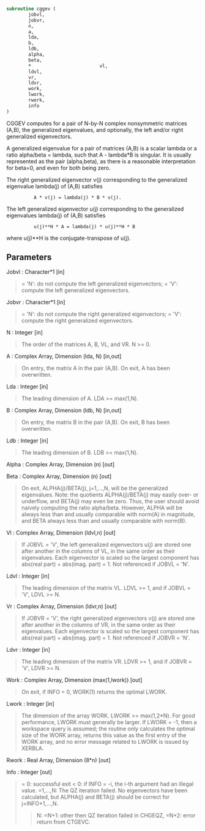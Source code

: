 ```fortran
subroutine cggev (
		jobvl,
		jobvr,
		n,
		a,
		lda,
		b,
		ldb,
		alpha,
		beta,
		*                         vl,
		ldvl,
		vr,
		ldvr,
		work,
		lwork,
		rwork,
		info
)
```

 CGGEV computes for a pair of N-by-N complex nonsymmetric matrices
 (A,B), the generalized eigenvalues, and optionally, the left and/or
 right generalized eigenvectors.

 A generalized eigenvalue for a pair of matrices (A,B) is a scalar
 lambda or a ratio alpha/beta = lambda, such that A - lambda*B is
 singular. It is usually represented as the pair (alpha,beta), as
 there is a reasonable interpretation for beta=0, and even for both
 being zero.

 The right generalized eigenvector v(j) corresponding to the
 generalized eigenvalue lambda(j) of (A,B) satisfies

              A * v(j) = lambda(j) * B * v(j).

 The left generalized eigenvector u(j) corresponding to the
 generalized eigenvalues lambda(j) of (A,B) satisfies

              u(j)**H * A = lambda(j) * u(j)**H * B

 where u(j)**H is the conjugate-transpose of u(j).

## Parameters
Jobvl : Character*1 [in]
> = 'N':  do not compute the left generalized eigenvectors;
> = 'V':  compute the left generalized eigenvectors.

Jobvr : Character*1 [in]
> = 'N':  do not compute the right generalized eigenvectors;
> = 'V':  compute the right generalized eigenvectors.

N : Integer [in]
> The order of the matrices A, B, VL, and VR.  N >= 0.

A : Complex Array, Dimension (lda, N) [in,out]
> On entry, the matrix A in the pair (A,B).
> On exit, A has been overwritten.

Lda : Integer [in]
> The leading dimension of A.  LDA >= max(1,N).

B : Complex Array, Dimension (ldb, N) [in,out]
> On entry, the matrix B in the pair (A,B).
> On exit, B has been overwritten.

Ldb : Integer [in]
> The leading dimension of B.  LDB >= max(1,N).

Alpha : Complex Array, Dimension (n) [out]

Beta : Complex Array, Dimension (n) [out]
> On exit, ALPHA(j)/BETA(j), j=1,...,N, will be the
> generalized eigenvalues.
> Note: the quotients ALPHA(j)/BETA(j) may easily over- or
> underflow, and BETA(j) may even be zero.  Thus, the user
> should avoid naively computing the ratio alpha/beta.
> However, ALPHA will be always less than and usually
> comparable with norm(A) in magnitude, and BETA always less
> than and usually comparable with norm(B).

Vl : Complex Array, Dimension (ldvl,n) [out]
> If JOBVL = 'V', the left generalized eigenvectors u(j) are
> stored one after another in the columns of VL, in the same
> order as their eigenvalues.
> Each eigenvector is scaled so the largest component has
> abs(real part) + abs(imag. part) = 1.
> Not referenced if JOBVL = 'N'.

Ldvl : Integer [in]
> The leading dimension of the matrix VL. LDVL >= 1, and
> if JOBVL = 'V', LDVL >= N.

Vr : Complex Array, Dimension (ldvr,n) [out]
> If JOBVR = 'V', the right generalized eigenvectors v(j) are
> stored one after another in the columns of VR, in the same
> order as their eigenvalues.
> Each eigenvector is scaled so the largest component has
> abs(real part) + abs(imag. part) = 1.
> Not referenced if JOBVR = 'N'.

Ldvr : Integer [in]
> The leading dimension of the matrix VR. LDVR >= 1, and
> if JOBVR = 'V', LDVR >= N.

Work : Complex Array, Dimension (max(1,lwork)) [out]
> On exit, if INFO = 0, WORK(1) returns the optimal LWORK.

Lwork : Integer [in]
> The dimension of the array WORK.  LWORK >= max(1,2*N).
> For good performance, LWORK must generally be larger.
> If LWORK = -1, then a workspace query is assumed; the routine
> only calculates the optimal size of the WORK array, returns
> this value as the first entry of the WORK array, and no error
> message related to LWORK is issued by XERBLA.

Rwork : Real Array, Dimension (8*n) [out]

Info : Integer [out]
> = 0:  successful exit
> < 0:  if INFO = -i, the i-th argument had an illegal value.
> =1,...,N:
> The QZ iteration failed.  No eigenvectors have been
> calculated, but ALPHA(j) and BETA(j) should be
> correct for j=INFO+1,...,N.
> > N:  =N+1: other then QZ iteration failed in CHGEQZ,
> =N+2: error return from CTGEVC.

